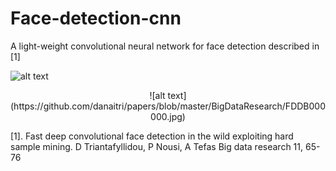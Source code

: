 # Face-detection-cnn

A light-weight convolutional neural network for face detection described in [1]

![alt text](https://github.com/danaitri/papers/blob/master/BigDataResearch/detection_examples/12_Group_Group_12_Group_Group_12_201.jpg.jpgdetected00.jpg)

<p align="center">
![alt text](https://github.com/danaitri/papers/blob/master/BigDataResearch/FDDB000000.jpg)
</p>



[1]. Fast deep convolutional face detection in the wild exploiting hard sample mining. D Triantafyllidou, P Nousi, A Tefas Big data research 11, 65-76


